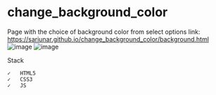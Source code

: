 # change_background_color
Page with the choice of background color from select options
link: https://sariunar.github.io/change_background_color/background.html
![image](https://user-images.githubusercontent.com/90380387/219030041-1785b050-2971-4784-8bd1-36b48eeb1111.png)
![image](https://user-images.githubusercontent.com/90380387/219030103-0c067429-71b1-47ab-a4c7-1d77fd5086e2.png)

Stack

    ✓   HTML5
    ✓   CSS3
    ✓   JS
